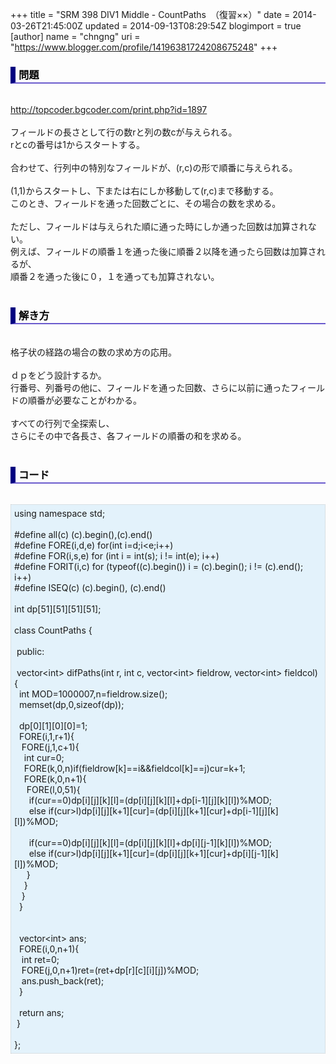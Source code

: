 +++
title = "SRM 398 DIV1 Middle - CountPaths　（復習××）"
date = 2014-03-26T21:45:00Z
updated = 2014-09-13T08:29:54Z
blogimport = true 
[author]
	name = "chngng"
	uri = "https://www.blogger.com/profile/14196381724208675248"
+++

<div dir="ltr" style="text-align: left;" trbidi="on"><h3 style="border-bottom: 2px solid slateblue; border-left: 8px solid navy; color: black; padding: 0px 0px 1px 5px;">問題 </h3><br /><a href="http://topcoder.bgcoder.com/print.php?id=1897" target="_blank">http://topcoder.bgcoder.com/print.php?id=1897</a><br /><br />フィールドの長さとして行の数rと列の数cが与えられる。<br />rとcの番号は1からスタートする。<br /><br />合わせて、行列中の特別なフィールドが、(r,c)の形で順番に与えられる。<br /><br />(1,1)からスタートし、下または右にしか移動して(r,c)まで移動する。<br />このとき、フィールドを通った回数ごとに、その場合の数を求める。<br /><br />ただし、フィールドは与えられた順に通った時にしか通った回数は加算されない。<br />例えば、フィールドの順番１を通った後に順番２以降を通ったら回数は加算されるが、<br />順番２を通った後に０，１を通っても加算されない。<br /><br /><h3 style="border-bottom: 2px solid slateblue; border-left: 8px solid navy; color: black; padding: 0px 0px 1px 5px;">解き方 </h3><br />格子状の経路の場合の数の求め方の応用。<br /><br />ｄｐをどう設計するか。<br />行番号、列番号の他に、フィールドを通った回数、さらに以前に通ったフィールドの順番が必要なことがわかる。<br /><br />すべての行列で全探索し、<br />さらにその中で各長さ、各フィールドの順番の和を求める。<br /><br /><h3 style="border-bottom: 2px solid slateblue; border-left: 8px solid navy; color: black; padding: 0px 0px 1px 5px;">コード </h3><br /><div style="background-color: #e3f2fb; border: 1px dotted #CCCCCC; padding: 5px;">using namespace std;<br /><br />#define all(c) (c).begin(),(c).end()<br />#define FORE(i,d,e) for(int i=d;i&lt;e;i++)<br />#define FOR(i,s,e) for (int i = int(s); i != int(e); i++)<br />#define FORIT(i,c) for (typeof((c).begin()) i = (c).begin(); i != (c).end(); i++)<br />#define ISEQ(c) (c).begin(), (c).end()<br /><br />int dp[51][51][51][51];<br /><br />class CountPaths {<br /><br /><span class="Apple-tab-span" style="white-space: pre;"> </span>public:<br /><br /><span class="Apple-tab-span" style="white-space: pre;"> </span>vector&lt;int&gt; difPaths(int r, int c, vector&lt;int&gt; fieldrow, vector&lt;int&gt; fieldcol) {<br /><span class="Apple-tab-span" style="white-space: pre;">  </span>int MOD=1000007,n=fieldrow.size();<br /><span class="Apple-tab-span" style="white-space: pre;">  </span>memset(dp,0,sizeof(dp));<br /><br /><span class="Apple-tab-span" style="white-space: pre;">  </span>dp[0][1][0][0]=1;<br /><span class="Apple-tab-span" style="white-space: pre;">  </span>FORE(i,1,r+1){<br /><span class="Apple-tab-span" style="white-space: pre;">   </span>FORE(j,1,c+1){<br /><span class="Apple-tab-span" style="white-space: pre;">    </span>int cur=0;<br /><span class="Apple-tab-span" style="white-space: pre;">    </span>FORE(k,0,n)if(fieldrow[k]==i&amp;&amp;fieldcol[k]==j)cur=k+1;<br /><span class="Apple-tab-span" style="white-space: pre;">    </span>FORE(k,0,n+1){<br /><span class="Apple-tab-span" style="white-space: pre;">     </span>FORE(l,0,51){<br /><span class="Apple-tab-span" style="white-space: pre;">      </span>if(cur==0)dp[i][j][k][l]=(dp[i][j][k][l]+dp[i-1][j][k][l])%MOD;<br /><span class="Apple-tab-span" style="white-space: pre;">      </span>else if(cur&gt;l)dp[i][j][k+1][cur]=(dp[i][j][k+1][cur]+dp[i-1][j][k][l])%MOD;<br /><br /><span class="Apple-tab-span" style="white-space: pre;">      </span>if(cur==0)dp[i][j][k][l]=(dp[i][j][k][l]+dp[i][j-1][k][l])%MOD;<br /><span class="Apple-tab-span" style="white-space: pre;">      </span>else if(cur&gt;l)dp[i][j][k+1][cur]=(dp[i][j][k+1][cur]+dp[i][j-1][k][l])%MOD;<br /><span class="Apple-tab-span" style="white-space: pre;">     </span>}<br /><span class="Apple-tab-span" style="white-space: pre;">    </span>}<br /><span class="Apple-tab-span" style="white-space: pre;">   </span>}<br /><span class="Apple-tab-span" style="white-space: pre;">  </span>}<br /><br /><br /><span class="Apple-tab-span" style="white-space: pre;">  </span>vector&lt;int&gt; ans;<br /><span class="Apple-tab-span" style="white-space: pre;">  </span>FORE(i,0,n+1){<br /><span class="Apple-tab-span" style="white-space: pre;">   </span>int ret=0;<br /><span class="Apple-tab-span" style="white-space: pre;">   </span>FORE(j,0,n+1)ret=(ret+dp[r][c][i][j])%MOD;<br /><span class="Apple-tab-span" style="white-space: pre;">   </span>ans.push_back(ret);<br /><span class="Apple-tab-span" style="white-space: pre;">  </span>}<br /><br /><span class="Apple-tab-span" style="white-space: pre;">  </span>return ans;<br /><span class="Apple-tab-span" style="white-space: pre;"> </span>}<br /><br />};</div></div>
